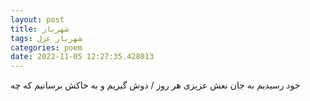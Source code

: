 ```yaml
---
layout: post
title: شهریار
tags: شهریار غزل
categories: poem
date: 2022-11-05 12:27:35.428013
---
```


خود رسیدیم به جان نعش عزیزی هر روز / دوش گیریم و به خاکش برسانیم که چه
